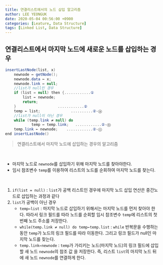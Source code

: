 ```yaml
---
title: 연결리스트에서의 노드 삽입 알고리즘
author: LEE YEONGUK
date: 2020-05-04 00:56:00 +0900
categories: [Leature, Data Structure]
tags: [Linked List, Data Structure]
---
```


## 연결리스트에서 마지막 노드에 새로운 노드를 삽입하는 경우

~~~cs
insertLastNode(list, x)
	newnode ← getNode();
	newnode.data ← x;
	newnode.link ← null;
	//list가 null인 경우
	if (list = null) then {............①
		list ← newnode;
		return;
	}	                ............②
	temp ← list;              ..........②-ⓐ
	//list가 null이 아닌 경우
	while (temp.link ≠ null) do
	        temp ← temp.link;   ............②-ⓑ
	temp.link ← newnode;    ............②-ⓒ
end insertLastNode()
~~~
> 연결리스트에서 마지막 노드에 삽입하는 경우의 알고리즘   

<br/>

- 마지막 노드로 `newnode`를 삽입하기 위해 마지막 노드를 찾아야한다.
- 임시 참조변수 `temp`를 이용하여 리스트의 노드를 순회하여 마지막 노드를 찾는다.

<br/>

1. `if(list = null)` : `list`가 공백 리스트인 경우에 마지막 노드 삽입 연산은 중간노드로 삽입하는 과정과 같다
2. `list`가 공백이 아닌 경우
    - `temp←list` : 마지막 노드로 삽입하기 위해서는 마지막 노드를 먼저 찾아야 한다. 따라서 링크 필드를 따라 노드를 순회할 임시 참조변수 `temp`에 리스트의 첫 번째 노드 주소를 저장한다.
    - `while(temp.link ≠ null) do temp←temp.list` : `while` 반복문을 수행하는 동안 `temp`가 노드의 링크 필드를 따라 이동한다. 그리고 링크 필드가 null인 마지막 노드를 찾는다.
    - `temp.link←newnode` : `temp`가 가리키는 노드(마지막 노드)의 링크 필드에 삽입할 새 노드 `newnode`의 참조 값 을 저장한다. 즉, 리스트 `list`의 마지막 노드 뒤에 새 노드 `newnode`를 연결하게 한다.

